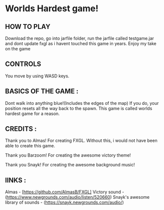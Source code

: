 # Worlds Hardest game!

## HOW TO PLAY
Download the repo, go into jarfile folder, run the jarfile called testgame.jar and dont update fxgl as i havent touched this game in years. 
Enjoy my take on the game 

## CONTROLS
You move by using WASD keys. 
## BASICS OF THE GAME :
Dont walk into anything blue!(Includes the edges of the map) If you do, your position resets all the way back to the spawn. 
This game is called worlds hardest game for a reason. 

## CREDITS : 
Thank you to Almas! For creating FXGL. Without this, i would not have been able to create this game. 

Thank you Barzoom! For creating the awesome victory theme!

Thank you Snayk! For creating the awesome background music!


## lINKS : 
Almas - 
[https://github.com/AlmasB/FXGL]
Victory sound - 
(https://www.newgrounds.com/audio/listen/520660)
Snayk's awesome library of sounds - 
(https://snayk.newgrounds.com/audio/)

